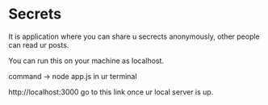# Secrets

It is application where you can share u secrects anonymously, other people can read ur posts.

You can run this on your machine as localhost.

command ->   node app.js   in ur terminal

http://localhost:3000   go to this link once ur local server is up.

